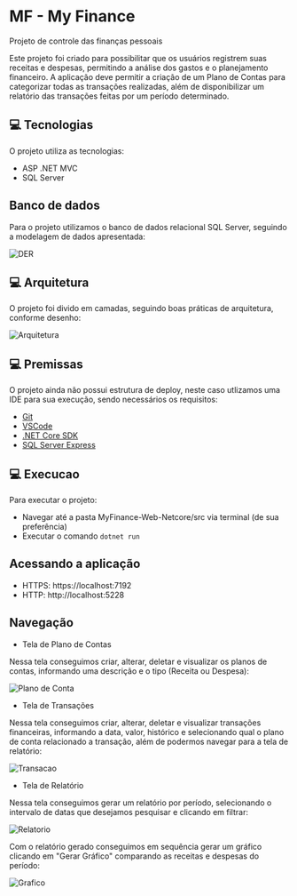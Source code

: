 # MF - My Finance

Projeto de controle das finanças pessoais

Este projeto foi criado para possibilitar que os usuários registrem suas receitas e despesas, permitindo a análise 
dos gastos e o planejamento financeiro. A aplicação deve permitir a criação de um Plano de Contas para categorizar 
todas as transações realizadas, além de disponibilizar um relatório das transações feitas por um período determinado.

## 💻 Tecnologias

O projeto utiliza as tecnologias:

- ASP .NET MVC
- SQL Server

## Banco de dados

Para o projeto utilizamos o banco de dados relacional SQL Server, seguindo a modelagem de dados apresentada:

<img src="MyFinance-Web-Netcore\docs\MF_DER.png" alt="DER">

## 💻 Arquitetura

O projeto foi divido em camadas, seguindo boas práticas de arquitetura, conforme desenho:

<img src="MyFinance-Web-Netcore\docs\MF_Arquitetura.png" alt="Arquitetura">

## 💻 Premissas

O projeto ainda não possui estrutura de deploy, neste caso utlizamos uma IDE para sua execução, sendo necessários os requisitos:

- [Git](https://git-scm.com/downloads)
- [VSCode](https://code.visualstudio.com/download)
- [.NET Core SDK](https://dotnet.microsoft.com/en-us/download)
- [SQL Server Express](https://www.microsoft.com/pt-br/sql-server/sql-server-downloads)



## 💻 Execucao

Para executar o projeto: 
- Navegar até a pasta MyFinance-Web-Netcore/src via terminal (de sua preferência)
- Executar o comando `dotnet run`

## Acessando a aplicação

- HTTPS: https://localhost:7192
- HTTP: http://localhost:5228

## Navegação

- Tela de Plano de Contas

Nessa tela conseguimos criar, alterar, deletar e visualizar os planos de contas, informando uma descrição e o tipo (Receita ou Despesa):

<img src="MyFinance-Web-Netcore\docs\T_PlanoConta.png" alt="Plano de Conta">

- Tela de Transações

Nessa tela conseguimos criar, alterar, deletar e visualizar transações financeiras, informando a data, valor, histórico e selecionando qual o plano de conta relacionado a transação, além de podermos navegar para a tela de relatório:

<img src="MyFinance-Web-Netcore\docs\T_Transacoes.png" alt="Transacao">

- Tela de Relatório

Nessa tela conseguimos gerar um relatório por período, selecionando o intervalo de datas que desejamos pesquisar e clicando em filtrar:

<img src="MyFinance-Web-Netcore\docs\T_Reports.png" alt="Relatorio">

Com o relatório gerado conseguimos em sequência gerar um gráfico clicando em "Gerar Gráfico" comparando as receitas e despesas do período:

<img src="MyFinance-Web-Netcore\docs\T_ReportsChart.png" alt="Grafico">